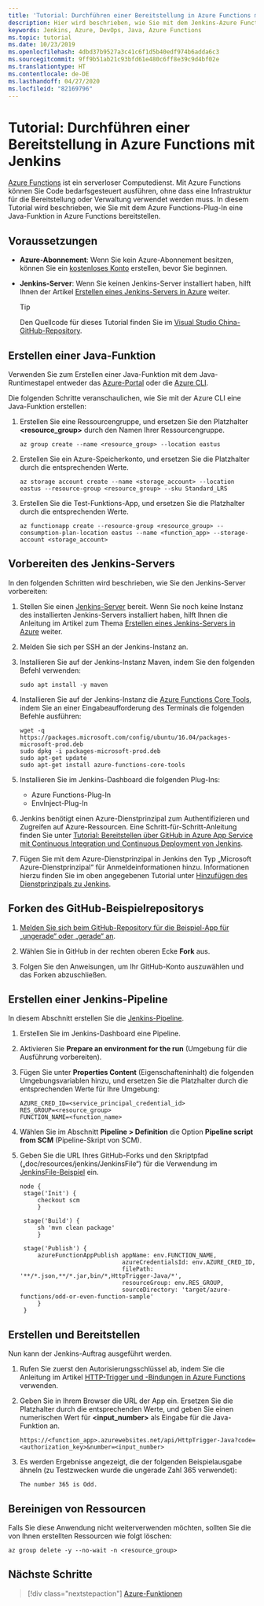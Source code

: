 ```yaml
---
title: 'Tutorial: Durchführen einer Bereitstellung in Azure Functions mit Jenkins'
description: Hier wird beschrieben, wie Sie mit dem Jenkins-Azure Functions-Plug-In Bereitstellungen in Azure Functions durchführen.
keywords: Jenkins, Azure, DevOps, Java, Azure Functions
ms.topic: tutorial
ms.date: 10/23/2019
ms.openlocfilehash: 4dbd37b9527a3c41c6f1d5b40edf974b6adda6c3
ms.sourcegitcommit: 9ff9b51ab21c93bfd61e480c6ff8e39c9d4bf02e
ms.translationtype: HT
ms.contentlocale: de-DE
ms.lasthandoff: 04/27/2020
ms.locfileid: "82169796"
---
```

# <a name="tutorial-deploy-to-azure-functions-using-jenkins"></a>Tutorial: Durchführen einer Bereitstellung in Azure Functions mit Jenkins

[Azure Functions](/azure/azure-functions/) ist ein serverloser Computedienst. Mit Azure Functions können Sie Code bedarfsgesteuert ausführen, ohne dass eine Infrastruktur für die Bereitstellung oder Verwaltung verwendet werden muss. In diesem Tutorial wird beschrieben, wie Sie mit dem Azure Functions-Plug-In eine Java-Funktion in Azure Functions bereitstellen.

## <a name="prerequisites"></a>Voraussetzungen

- **Azure-Abonnement**: Wenn Sie kein Azure-Abonnement besitzen, können Sie ein [kostenloses Konto](https://azure.microsoft.com/free/?ref=microsoft.com&utm_source=microsoft.com&utm_medium=docs&utm_campaign=visualstudio) erstellen, bevor Sie beginnen.
- **Jenkins-Server**: Wenn Sie keinen Jenkins-Server installiert haben, hilft Ihnen der Artikel [Erstellen eines Jenkins-Servers in Azure](./configure-on-linux-vm.md) weiter.

  > [!TIP]
  > Den Quellcode für dieses Tutorial finden Sie im [Visual Studio China-GitHub-Repository](https://github.com/VSChina/odd-or-even-function/blob/master/src/main/java/com/microsoft/azure/Function.java).

## <a name="create-a-java-function"></a>Erstellen einer Java-Funktion

Verwenden Sie zum Erstellen einer Java-Funktion mit dem Java-Runtimestapel entweder das [Azure-Portal](https://portal.azure.com) oder die [Azure CLI](/cli/azure/?view=azure-cli-latest).

Die folgenden Schritte veranschaulichen, wie Sie mit der Azure CLI eine Java-Funktion erstellen:

1. Erstellen Sie eine Ressourcengruppe, und ersetzen Sie den Platzhalter **&lt;resource_group>** durch den Namen Ihrer Ressourcengruppe.

    ```azurecli
    az group create --name <resource_group> --location eastus
    ```

1. Erstellen Sie ein Azure-Speicherkonto, und ersetzen Sie die Platzhalter durch die entsprechenden Werte.
 
    ```azurecli
    az storage account create --name <storage_account> --location eastus --resource-group <resource_group> --sku Standard_LRS    
    ```

1. Erstellen Sie die Test-Funktions-App, und ersetzen Sie die Platzhalter durch die entsprechenden Werte.

    ```azurecli
    az functionapp create --resource-group <resource_group> --consumption-plan-location eastus --name <function_app> --storage-account <storage_account>
    ```

## <a name="prepare-jenkins-server"></a>Vorbereiten des Jenkins-Servers

In den folgenden Schritten wird beschrieben, wie Sie den Jenkins-Server vorbereiten:

1. Stellen Sie einen [Jenkins-Server](https://aka.ms/jenkins-on-azure) bereit. Wenn Sie noch keine Instanz des installierten Jenkins-Servers installiert haben, hilft Ihnen die Anleitung im Artikel zum Thema [Erstellen eines Jenkins-Servers in Azure](./configure-on-linux-vm.md) weiter.

1. Melden Sie sich per SSH an der Jenkins-Instanz an.

1. Installieren Sie auf der Jenkins-Instanz Maven, indem Sie den folgenden Befehl verwenden:

    ```terminal
    sudo apt install -y maven
    ```

1. Installieren Sie auf der Jenkins-Instanz die [Azure Functions Core Tools](/azure/azure-functions/functions-run-local), indem Sie an einer Eingabeaufforderung des Terminals die folgenden Befehle ausführen:

    ```terminal
    wget -q https://packages.microsoft.com/config/ubuntu/16.04/packages-microsoft-prod.deb
    sudo dpkg -i packages-microsoft-prod.deb
    sudo apt-get update
    sudo apt-get install azure-functions-core-tools
    ```

1. Installieren Sie im Jenkins-Dashboard die folgenden Plug-Ins:

    - Azure Functions-Plug-In
    - EnvInject-Plug-In

1. Jenkins benötigt einen Azure-Dienstprinzipal zum Authentifizieren und Zugreifen auf Azure-Ressourcen. Eine Schritt-für-Schritt-Anleitung finden Sie unter [Tutorial: Bereitstellen über GitHub in Azure App Service mit Continuous Integration und Continuous Deployment von Jenkins](./deploy-from-github-to-azure-app-service.md).

1. Fügen Sie mit dem Azure-Dienstprinzipal in Jenkins den Typ „Microsoft Azure-Dienstprinzipal“ für Anmeldeinformationen hinzu. Informationen hierzu finden Sie im oben angegebenen Tutorial unter [Hinzufügen des Dienstprinzipals zu Jenkins](./deploy-from-github-to-azure-app-service.md#add-service-principal-to-jenkins).

## <a name="fork-the-sample-github-repo"></a>Forken des GitHub-Beispielrepositorys

1. [Melden Sie sich beim GitHub-Repository für die Beispiel-App für „ungerade“ oder „gerade“ an](https://github.com/VSChina/odd-or-even-function.git).

1. Wählen Sie in GitHub in der rechten oberen Ecke **Fork** aus.

1. Folgen Sie den Anweisungen, um Ihr GitHub-Konto auszuwählen und das Forken abzuschließen.

## <a name="create-a-jenkins-pipeline"></a>Erstellen einer Jenkins-Pipeline

In diesem Abschnitt erstellen Sie die [Jenkins-Pipeline](https://jenkins.io/doc/book/pipeline/).

1. Erstellen Sie im Jenkins-Dashboard eine Pipeline.

1. Aktivieren Sie **Prepare an environment for the run** (Umgebung für die Ausführung vorbereiten).

1. Fügen Sie unter **Properties Content** (Eigenschafteninhalt) die folgenden Umgebungsvariablen hinzu, und ersetzen Sie die Platzhalter durch die entsprechenden Werte für Ihre Umgebung:

    ```
    AZURE_CRED_ID=<service_principal_credential_id>
    RES_GROUP=<resource_group>
    FUNCTION_NAME=<function_name>
    ```
    
1. Wählen Sie im Abschnitt **Pipeline > Definition** die Option **Pipeline script from SCM** (Pipeline-Skript von SCM).

1. Geben Sie die URL Ihres GitHub-Forks und den Skriptpfad („doc/resources/jenkins/JenkinsFile“) für die Verwendung im [JenkinsFile-Beispiel](https://github.com/VSChina/odd-or-even-function/blob/master/doc/resources/jenkins/JenkinsFile) ein.

   ```
   node {
    stage('Init') {
        checkout scm
        }

    stage('Build') {
        sh 'mvn clean package'
        }

    stage('Publish') {
        azureFunctionAppPublish appName: env.FUNCTION_NAME, 
                                azureCredentialsId: env.AZURE_CRED_ID, 
                                filePath: '**/*.json,**/*.jar,bin/*,HttpTrigger-Java/*', 
                                resourceGroup: env.RES_GROUP, 
                                sourceDirectory: 'target/azure-functions/odd-or-even-function-sample'
        }
    }
    ```

## <a name="build-and-deploy"></a>Erstellen und Bereitstellen

Nun kann der Jenkins-Auftrag ausgeführt werden.

1. Rufen Sie zuerst den Autorisierungsschlüssel ab, indem Sie die Anleitung im Artikel [HTTP-Trigger und -Bindungen in Azure Functions](/azure/azure-functions/functions-bindings-http-webhook-trigger#authorization-keys) verwenden.

1. Geben Sie in Ihrem Browser die URL der App ein. Ersetzen Sie die Platzhalter durch die entsprechenden Werte, und geben Sie einen numerischen Wert für **&lt;input_number>** als Eingabe für die Java-Funktion an.

    ```
    https://<function_app>.azurewebsites.net/api/HttpTrigger-Java?code=<authorization_key>&number=<input_number>
    ```
1. Es werden Ergebnisse angezeigt, die der folgenden Beispielausgabe ähneln (zu Testzwecken wurde die ungerade Zahl 365 verwendet):

    ```output
    The number 365 is Odd.
    ```

## <a name="clean-up-resources"></a>Bereinigen von Ressourcen

Falls Sie diese Anwendung nicht weiterverwenden möchten, sollten Sie die von Ihnen erstellten Ressourcen wie folgt löschen:

```azurecli
az group delete -y --no-wait -n <resource_group>
```

## <a name="next-steps"></a>Nächste Schritte

> [!div class="nextstepaction"]
> [Azure-Funktionen](/azure/azure-functions/)